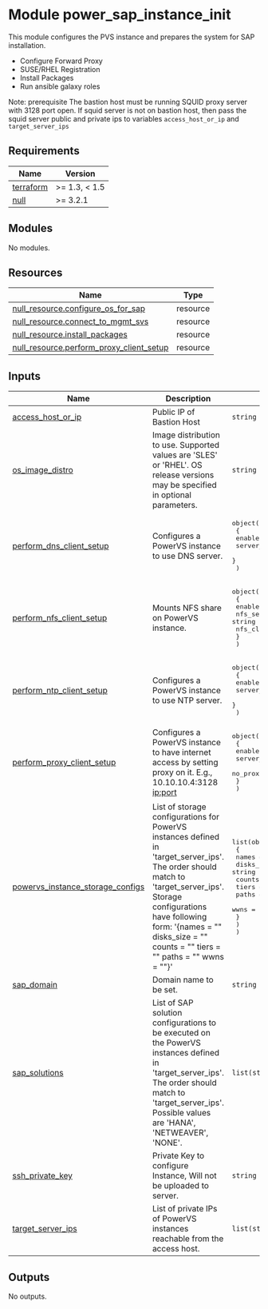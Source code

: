 # Module power_sap_instance_init

This module configures the PVS instance and prepares the system for SAP installation.
- Configure Forward Proxy
- SUSE/RHEL Registration
- Install Packages
- Run ansible galaxy roles

Note: prerequisite The bastion host must be running SQUID proxy server with 3128 port open. If squid server is not on bastion host, then pass the squid server public and private ips to variables `access_host_or_ip` and `target_server_ips`

<!-- BEGINNING OF PRE-COMMIT-TERRAFORM DOCS HOOK -->
## Requirements

| Name | Version |
|------|---------|
| <a name="requirement_terraform"></a> [terraform](#requirement\_terraform) | >= 1.3, < 1.5 |
| <a name="requirement_null"></a> [null](#requirement\_null) | >= 3.2.1 |

## Modules

No modules.

## Resources

| Name | Type |
|------|------|
| [null_resource.configure_os_for_sap](https://registry.terraform.io/providers/hashicorp/null/latest/docs/resources/resource) | resource |
| [null_resource.connect_to_mgmt_svs](https://registry.terraform.io/providers/hashicorp/null/latest/docs/resources/resource) | resource |
| [null_resource.install_packages](https://registry.terraform.io/providers/hashicorp/null/latest/docs/resources/resource) | resource |
| [null_resource.perform_proxy_client_setup](https://registry.terraform.io/providers/hashicorp/null/latest/docs/resources/resource) | resource |

## Inputs

| Name | Description | Type | Default | Required |
|------|-------------|------|---------|:--------:|
| <a name="input_access_host_or_ip"></a> [access\_host\_or\_ip](#input\_access\_host\_or\_ip) | Public IP of Bastion Host | `string` | n/a | yes |
| <a name="input_os_image_distro"></a> [os\_image\_distro](#input\_os\_image\_distro) | Image distribution to use. Supported values are 'SLES' or 'RHEL'. OS release versions may be specified in optional parameters. | `string` | n/a | yes |
| <a name="input_perform_dns_client_setup"></a> [perform\_dns\_client\_setup](#input\_perform\_dns\_client\_setup) | Configures a PowerVS instance to use DNS server. | <pre>object(<br>    {<br>      enable    = bool<br>      server_ip = string<br>    }<br>  )</pre> | <pre>{<br>  "enable": false,<br>  "server_ip": ""<br>}</pre> | no |
| <a name="input_perform_nfs_client_setup"></a> [perform\_nfs\_client\_setup](#input\_perform\_nfs\_client\_setup) | Mounts NFS share on PowerVS instance. | <pre>object(<br>    {<br>      enable          = bool<br>      nfs_server_path = string<br>      nfs_client_path = string<br>    }<br>  )</pre> | <pre>{<br>  "enable": false,<br>  "nfs_client_path": "",<br>  "nfs_server_path": ""<br>}</pre> | no |
| <a name="input_perform_ntp_client_setup"></a> [perform\_ntp\_client\_setup](#input\_perform\_ntp\_client\_setup) | Configures a PowerVS instance to use NTP server. | <pre>object(<br>    {<br>      enable    = bool<br>      server_ip = string<br>    }<br>  )</pre> | <pre>{<br>  "enable": false,<br>  "server_ip": ""<br>}</pre> | no |
| <a name="input_perform_proxy_client_setup"></a> [perform\_proxy\_client\_setup](#input\_perform\_proxy\_client\_setup) | Configures a PowerVS instance to have internet access by setting proxy on it. E.g., 10.10.10.4:3128 <ip:port> | <pre>object(<br>    {<br>      enable         = bool<br>      server_ip_port = string<br>      no_proxy_hosts = string<br>    }<br>  )</pre> | <pre>{<br>  "enable": false,<br>  "no_proxy_hosts": "",<br>  "server_ip_port": ""<br>}</pre> | no |
| <a name="input_powervs_instance_storage_configs"></a> [powervs\_instance\_storage\_configs](#input\_powervs\_instance\_storage\_configs) | List of storage configurations for PowerVS instances defined in 'target\_server\_ips'. The order should match to 'target\_server\_ips'. Storage configurations have following form: '{names = "" disks\_size = "" counts = "" tiers = "" paths = "" wwns = ""}' | <pre>list(object(<br>    {<br>      names      = string<br>      disks_size = string<br>      counts     = string<br>      tiers      = string<br>      paths      = string<br>      wwns       = string<br>    }<br>    )<br>  )</pre> | n/a | yes |
| <a name="input_sap_domain"></a> [sap\_domain](#input\_sap\_domain) | Domain name to be set. | `string` | `""` | no |
| <a name="input_sap_solutions"></a> [sap\_solutions](#input\_sap\_solutions) | List of SAP solution configurations to be executed on the PowerVS instances defined in 'target\_server\_ips'. The order should match to 'target\_server\_ips'. Possible values are 'HANA', 'NETWEAVER', 'NONE'. | `list(string)` | n/a | yes |
| <a name="input_ssh_private_key"></a> [ssh\_private\_key](#input\_ssh\_private\_key) | Private Key to configure Instance, Will not be uploaded to server. | `string` | n/a | yes |
| <a name="input_target_server_ips"></a> [target\_server\_ips](#input\_target\_server\_ips) | List of private IPs of PowerVS instances reachable from the access host. | `list(string)` | n/a | yes |

## Outputs

No outputs.
<!-- END OF PRE-COMMIT-TERRAFORM DOCS HOOK -->
